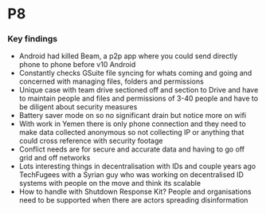# P8

### Key findings

* Android had killed Beam, a p2p app where you could send directly phone to phone before v10 Android
* Constantly checks GSuite file syncing for whats coming and going and concerned with managing files, folders and permissions
* Unique case with team drive sectioned off and section to Drive and have to maintain people and files and permissions of 3-40 people and have to be diligent about security measures
* Battery saver mode on so no significant drain but notice more on wifi
* With work in Yemen there is only phone connection and they need to make data collected anonymous so not collecting IP or anything that could cross reference with security footage
* Conflict needs are for secure and accurate data and having to go off grid and off networks
* Lots interesting things in decentralisation with IDs and couple years ago TechFugees with a Syrian guy who was working on decentralised ID systems with people on the move and think its scalable
* How to handle with Shutdown Response Kit? People and organisations need to be supported when there are actors spreading disinformation

